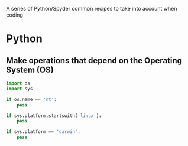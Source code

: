 A series of Python/Spyder common recipes to take into account when coding

# Python

## Make operations that depend on the Operating System (OS)

```python
import os
import sys

if os.name == 'nt':
    pass

if sys.platform.startswith('linux'):
    pass

if sys.platform == 'darwin':
    pass
```